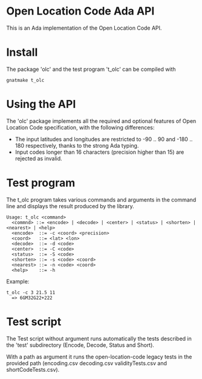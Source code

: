 # Open Location Code Ada API
This is an Ada implementation of the Open Location Code API.

# Install

The package 'olc' and the test program 't_olc' can be compiled with

```
gnatmake t_olc
```

# Using the API

The 'olc' package implements all the required and optional features of Open
Location Code specification, with the following differences:
* The input latitudes and longitudes are restricted to -90 .. 90 and -180 .. 180
respectively, thanks to the strong Ada typing.
* Input codes longer than 16 characters (precision higher than 15) are rejected
as invalid.

# Test program

The t_olc program takes various commands and arguments in the command line and
displays the result produced by the library.

```
Usage: t_olc <command>
  <commnd> ::= <encode> | <decode> | <center> | <status> | <shorten> | <nearest> | <help>
  <encode>  ::= -c <coord> <precision>
  <coord>   ::= <lat> <lon>
  <decode>  ::= -d <code>
  <center>  ::= -C <code>
  <status>  ::= -S <code>
  <shorten> ::= -s <code> <coord>
  <nearest> ::= -n <code> <coord>
  <help>    ::= -h
```

Example:
```
t_olc -c 3 21.5 11
  => 6GM32G22+222
```

# Test script

The Test script without argument runs automatically the tests described in the
'test' subdirectory (Encode, Decode, Status and Short).

With a path as argument it runs the open-location-code legacy
tests in the provided path (encoding.csv decoding.csv validityTests.csv and
shortCodeTests.csv).

